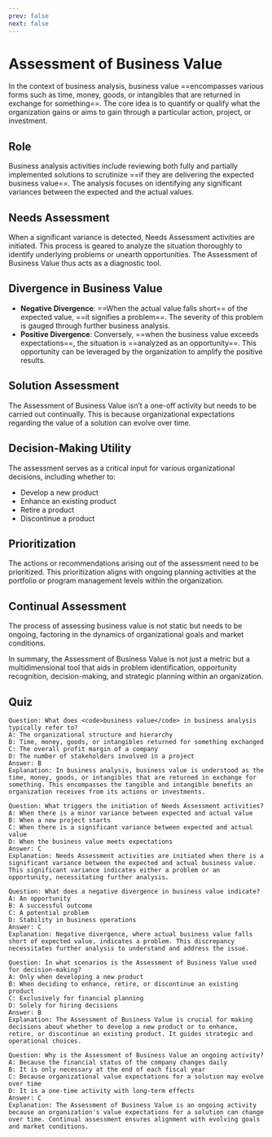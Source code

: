```yaml
---
prev: false
next: false
---
```


# Assessment of Business Value

In the context of business analysis, business value ==encompasses various forms such as time, money, goods, or intangibles that are returned in exchange for something==. The core idea is to quantify or qualify what the organization gains or aims to gain through a particular action, project, or investment.

## Role

Business analysis activities include reviewing both fully and partially implemented solutions to scrutinize ==if they are delivering the expected business value==. The analysis focuses on identifying any significant variances between the expected and the actual values.

## Needs Assessment

When a significant variance is detected, Needs Assessment activities are initiated. This process is geared to analyze the situation thoroughly to identify underlying problems or unearth opportunities. The Assessment of Business Value thus acts as a diagnostic tool.

## Divergence in Business Value

- **Negative Divergence**: ==When the actual value falls short== of the expected value, ==it signifies a problem==. The severity of this problem is gauged through further business analysis.
- **Positive Divergence**: Conversely, ==when the business value exceeds expectations==, the situation is ==analyzed as an opportunity==. This opportunity can be leveraged by the organization to amplify the positive results.

## Solution Assessment

The Assessment of Business Value isn’t a one-off activity but needs to be carried out continually. This is because organizational expectations regarding the value of a solution can evolve over time.

## Decision-Making Utility

The assessment serves as a critical input for various organizational decisions, including whether to:

- Develop a new product
- Enhance an existing product
- Retire a product
- Discontinue a product

## Prioritization

The actions or recommendations arising out of the assessment need to be prioritized. This prioritization aligns with ongoing planning activities at the portfolio or program management levels within the organization.

## Continual Assessment

The process of assessing business value is not static but needs to be ongoing, factoring in the dynamics of organizational goals and market conditions.

In summary, the Assessment of Business Value is not just a metric but a multidimensional tool that aids in problem identification, opportunity recognition, decision-making, and strategic planning within an organization.

## Quiz

```quiz
Question: What does <code>business value</code> in business analysis typically refer to?
A: The organizational structure and hierarchy
B: Time, money, goods, or intangibles returned for something exchanged
C: The overall profit margin of a company
D: The number of stakeholders involved in a project
Answer: B
Explanation: In business analysis, business value is understood as the time, money, goods, or intangibles that are returned in exchange for something. This encompasses the tangible and intangible benefits an organization receives from its actions or investments.

Question: What triggers the initiation of Needs Assessment activities?
A: When there is a minor variance between expected and actual value
B: When a new project starts
C: When there is a significant variance between expected and actual value
D: When the business value meets expectations
Answer: C
Explanation: Needs Assessment activities are initiated when there is a significant variance between the expected and actual business value. This significant variance indicates either a problem or an opportunity, necessitating further analysis.

Question: What does a negative divergence in business value indicate?
A: An opportunity
B: A successful outcome
C: A potential problem
D: Stability in business operations
Answer: C
Explanation: Negative divergence, where actual business value falls short of expected value, indicates a problem. This discrepancy necessitates further analysis to understand and address the issue.

Question: In what scenarios is the Assessment of Business Value used for decision-making?
A: Only when developing a new product
B: When deciding to enhance, retire, or discontinue an existing product
C: Exclusively for financial planning
D: Solely for hiring decisions
Answer: B
Explanation: The Assessment of Business Value is crucial for making decisions about whether to develop a new product or to enhance, retire, or discontinue an existing product. It guides strategic and operational choices.

Question: Why is the Assessment of Business Value an ongoing activity?
A: Because the financial status of the company changes daily
B: It is only necessary at the end of each fiscal year
C: Because organizational value expectations for a solution may evolve over time
D: It is a one-time activity with long-term effects
Answer: C
Explanation: The Assessment of Business Value is an ongoing activity because an organization's value expectations for a solution can change over time. Continual assessment ensures alignment with evolving goals and market conditions.
```
